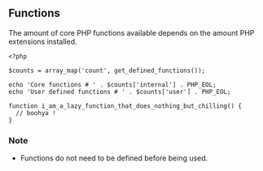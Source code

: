 ## Functions

The amount of core PHP functions available depends on the amount PHP extensions installed.

```
<?php

$counts = array_map('count', get_defined_functions());

echo 'Core functions # ' . $counts['internal'] . PHP_EOL;
echo 'User defined functions # ' . $counts['user'] . PHP_EOL;

function i_am_a_lazy_function_that_does_nothing_but_chilling() {
  // boohya !
}
```

### Note

- Functions do not need to be defined before being used.
